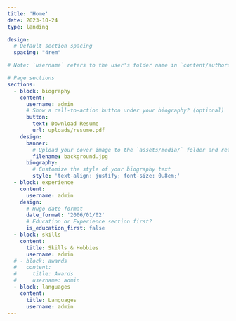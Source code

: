 ```yaml
---
title: 'Home'
date: 2023-10-24
type: landing

design:
  # Default section spacing
  spacing: "4rem"

# Note: `username` refers to the user's folder name in `content/authors/`

# Page sections
sections:
  - block: biography
    content:
      username: admin
      # Show a call-to-action button under your biography? (optional)
      button:
        text: Download Resume
        url: uploads/resume.pdf
    design:
      banner:
        # Upload your cover image to the `assets/media/` folder and reference it here
        filename: background.jpg
      biography:
        # Customize the style of your biography text
        style: 'text-align: justify; font-size: 0.8em;'
  - block: experience
    content:
      username: admin
    design:
      # Hugo date format
      date_format: '2006/01/02'
      # Education or Experience section first?
      is_education_first: false
  - block: skills
    content:
      title: Skills & Hobbies
      username: admin
  # - block: awards
  #   content:
  #     title: Awards
  #     username: admin
  - block: languages
    content:
      title: Languages
      username: admin
---
```

